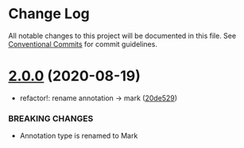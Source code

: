 # Change Log

All notable changes to this project will be documented in this file.
See [Conventional Commits](https://conventionalcommits.org) for commit guidelines.

# [2.0.0](https://github.com/unified-doc/unified-doc/tree/main/packages/unified-doc-types/compare/unified-doc-types@1.0.2...unified-doc-types@2.0.0) (2020-08-19)


* refactor!: rename annotation -> mark ([20de529](https://github.com/unified-doc/unified-doc/tree/main/packages/unified-doc-types/commit/20de52987fe52c63615490c3ef21a4cb1bd2d090))


### BREAKING CHANGES

* Annotation type is renamed to Mark
